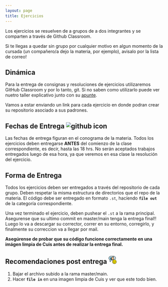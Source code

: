 ```yaml
---
layout: page
title: Ejercicios
---
```


Los ejercicios se resuelven de a grupos de a dos integrantes y se comparten a través de Github Classroom.

Si te llegas a quedar sin grupo por cualquier motivo en algun momento de la cursada (un compañero/a dejo la materia, por ejemplo), avisalo por la lista de correo!

## Dinámica

Para la entrega de consignas y resoluciones de ejercicios utilizaremos GitHub Classroom y por lo tanto, git. Si no saben como utilizarlo puede ver nuetro taller explicativo junto con su <a href="{{ '/apuntes.html' | relative_url }}">apunte</a>.

Vamos a estar enviando un link para cada ejercicio en donde podran crear su repositorio asociado a sus padrones.


## Fechas de Entrega <img alt="github icon" width="22px" src="https://icongr.am/fontawesome/calendar-times-o.svg?size=148&color=currentColor" />

Las fechas de entrega figuran en el conograma de la materia. Todos los ejercicios deben entregarse **ANTES** del comienzo de la clase correspondiente, es decir, hasta las 18 hrs. No serán aceptados trabajos entregados luego de esa hora, ya que veremos en esa clase la resolución del ejercicio.

## Forma de Entrega

Todos los ejercicios deben ser entregados a través del repositorio de cada grupo. Deben respetar la misma estructura de directorios que el repo de la materia. El código debe ser entregado en formato `.st`, hacíendo **`file out`** de la categoría correspondiente.

Una vez terminado el ejercicio, deben pushear el `.st` a la rama principal. Asegurense que su ultimo commit en master/main tenga la entrega final!!
Luego lo va a descargar su corrector, correr en su entorno, corregirlo, y finalmente su correccion va a llegar por mail.

**Asegúrense de probar que su código funcione correctamente en una imágen limpia de Cuis antes de realizar la entrega final.**


## Recomendaciones post entrega <img alt="github icon" width="25px" src="./assets/icons/bueno.png" />

1. Bajar el archivo subido a la rama master/main.
2. Hacer **`file in`** en una imagen limpia de Cuis y ver que este todo bien.